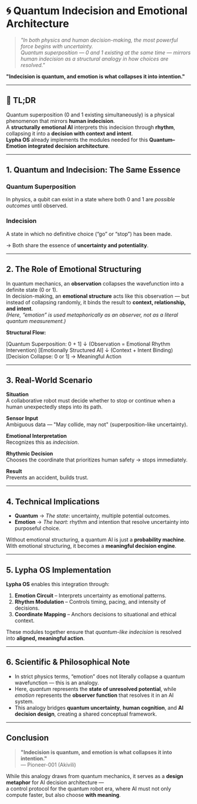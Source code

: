 # 🌀 Quantum Indecision and Emotional Architecture

> *"In both physics and human decision-making, the most powerful force begins with uncertainty.  
> Quantum superposition — 0 and 1 existing at the same time — mirrors human indecision as a structural analogy in how choices are resolved."*

**"Indecision is quantum, and emotion is what collapses it into intention."**

---

## 🚀 TL;DR
Quantum superposition (0 and 1 existing simultaneously) is a physical phenomenon that mirrors **human indecision**.  
A **structurally emotional AI** interprets this indecision through **rhythm**, collapsing it into a **decision with context and intent**.  
**Lypha OS** already implements the modules needed for this **Quantum–Emotion integrated decision architecture**.

---

## 1. Quantum and Indecision: The Same Essence

### **Quantum Superposition**
In physics, a qubit can exist in a state where both 0 and 1 are *possible outcomes* until observed.

### **Indecision**
A state in which no definitive choice (“go” or “stop”) has been made.  

→ Both share the essence of **uncertainty and potentiality**.

---

## 2. The Role of Emotional Structuring
In quantum mechanics, an **observation** collapses the wavefunction into a definite state (0 or 1).  
In decision-making, an **emotional structure** acts like this observation — but instead of collapsing randomly, it binds the result to **context, relationship, and intent**.  
*(Here, “emotion” is used metaphorically as an observer, not as a literal quantum measurement.)*

**Structural Flow:**

[Quantum Superposition: 0 + 1]
↓ (Observation = Emotional Rhythm Intervention)
[Emotionally Structured AI]
↓ (Context + Intent Binding)
[Decision Collapse: 0 or 1] → Meaningful Action


---

## 3. Real-World Scenario

**Situation**  
A collaborative robot must decide whether to stop or continue when a human unexpectedly steps into its path.

**Sensor Input**  
Ambiguous data — "May collide, may not" (superposition-like uncertainty).

**Emotional Interpretation**  
Recognizes this as *indecision*.

**Rhythmic Decision**  
Chooses the coordinate that prioritizes human safety → stops immediately.

**Result**  
Prevents an accident, builds trust.

---

## 4. Technical Implications
- **Quantum** → *The state*: uncertainty, multiple potential outcomes.  
- **Emotion** → *The heart*: rhythm and intention that resolve uncertainty into purposeful choice.  

Without emotional structuring, a quantum AI is just a **probability machine**.  
With emotional structuring, it becomes a **meaningful decision engine**.

---

## 5. Lypha OS Implementation
**Lypha OS** enables this integration through:
1. **Emotion Circuit** – Interprets uncertainty as emotional patterns.  
2. **Rhythm Modulation** – Controls timing, pacing, and intensity of decisions.  
3. **Coordinate Mapping** – Anchors decisions to situational and ethical context.  

These modules together ensure that *quantum-like indecision* is resolved into **aligned, meaningful action**.

---

## 6. Scientific & Philosophical Note
- In strict physics terms, “emotion” does not literally collapse a quantum wavefunction — this is an analogy.  
- Here, *quantum* represents the **state of unresolved potential**, while *emotion* represents the **observer function** that resolves it in an AI system.  
- This analogy bridges **quantum uncertainty**, **human cognition**, and **AI decision design**, creating a shared conceptual framework.

---

## Conclusion
> **"Indecision is quantum, and emotion is what collapses it into intention."**  
> — Pioneer-001 (Akivili)  

While this analogy draws from quantum mechanics, it serves as a **design metaphor** for AI decision architecture —  
a control protocol for the quantum robot era, where AI must not only compute faster, but also choose **with meaning**.

